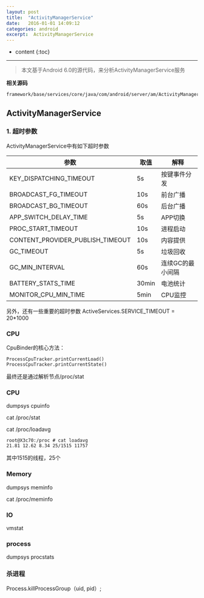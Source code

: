```yaml
---
layout: post
title:  "ActivityManagerService"
date:   2016-01-01 14:09:12
categories: android
excerpt:  ActivityManagerService
---
```


* content
{:toc}

---

> 本文基于Android 6.0的源代码，来分析ActivityManagerService服务


**相关源码**

	framework/base/services/core/java/com/android/server/am/ActivityManagerService.java


## ActivityManagerService


### 1. 超时参数

ActivityManagerService中有如下超时参数

|参数|取值|解释
|---|----|---|
|KEY_DISPATCHING_TIMEOUT |5s|按键事件分发
|BROADCAST_FG_TIMEOUT |10s|前台广播
|BROADCAST_BG_TIMEOUT |60s|后台广播
|APP_SWITCH_DELAY_TIME  |5s| APP切换
|PROC_START_TIMEOUT |10s|进程启动
|CONTENT_PROVIDER_PUBLISH_TIMEOUT |10s|内容提供
|GC_TIMEOUT |5s|垃圾回收
|GC_MIN_INTERVAL |60s|连续GC的最小间隔
|BATTERY_STATS_TIME |30min|电池统计
|MONITOR_CPU_MIN_TIME |5min|CPU监控

另外，还有一些重要的超时参数
ActiveServices.SERVICE_TIMEOUT = 20*1000

### CPU

CpuBinder的核心方法：

	ProcessCpuTracker.printCurrentLoad()
	ProcessCpuTracker.printCurrentState()

最终还是通过解析节点/proc/stat


### CPU

dumpsys cpuinfo

cat /proc/stat

cat /proc/loadavg

	root@X3c70:/proc # cat loadavg
	21.81 12.62 8.34 25/1515 11757

其中1515的线程，25个

### Memory

dumpsys meminfo

cat /proc/meminfo

### IO

vmstat

### process

dumpsys procstats


### 杀进程

Process.killProcessGroup（uid, pid）;
